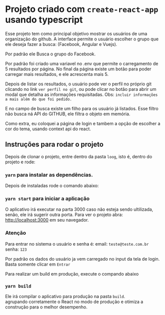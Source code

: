 # Projeto criado com `create-react-app` usando typescript

Esse projeto tem como principal objetivo mostrar os usuários de uma organização do github. A interface permite o usuário escolher o grupo que ele deseja fazer a busca: (Facebook, Angular e Vuejs).

Por padrão ele Busca o grupo do Facebook.

Por padrão foi criado uma variavel no .env que permite o carregamento de 5 resultados por página.
No final da página existe um botão para poder carregar mais resultados, e ele acrescenta mais 5.

Depois de listar os resultados, o usuário pode ver o perfil no próprio git clicando no link `ver perfil no git`, ou pode clicar no botão para abrir um modal que detalha as informações requisitadas.  Obs: `incluir informações a mais além do que foi pedido.`

E no campo de busca existe um filho para os usuário já listados.
Esse filtro não busca ná API do GITHUB, ele filtra o objeto em memória.

Como extra, eu coloquei a página de login e tambem a opção de escolher a cor do tema, usando context api do react.
## Instruções para rodar o projeto

Depois de clonar o projeto, entre dentro da pasta `loog`, isto é, dentro do projeto e rode:
### `yarn` para instalar as dependências.
Depois de instaladas rode o comando abaixo:
### `yarn start` para iniciar a aplicação

O aplicativo irá executar na parta 3000 caso não esteja sendo ultilizada, senão, ele irá sugerir outra porta.
Para ver o projeto abra: [http://localhost:3000](http://localhost:3000) em seu navegador.

### Atenção
Para entrar no sistema o usuário e senha é:
email: `teste@teste.com.br`
senha: `123`

Por padrão os dados do usuário ja vem carregado no input da tela de login.
Basta somente clicar em `Entrar`

Para realizar um build em produção, execute o compando abaixo
### `yarn build`

Ele irá compilar o aplicativo para produção na pasta `build`. \
agrupando corretamente o React no modo de produção e otimiza a construção para o melhor desempenho.



